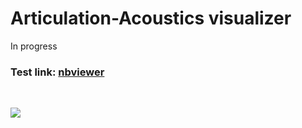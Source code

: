 # Articulation-Acoustics visualizer

In progress

### Test link: [nbviewer](https://goo.gl/sLHCMg)

<br />

![](test.gif)

